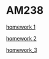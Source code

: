 # AM238
[homework 1](https://kevysilb.github.io/AM238/docs/hw1.html)

[homework 2](https://kevysilb.github.io/AM238/docs/hw2.html)

[homework_3](https://kevysilb.github.io/AM238/docs/hw3.html)
